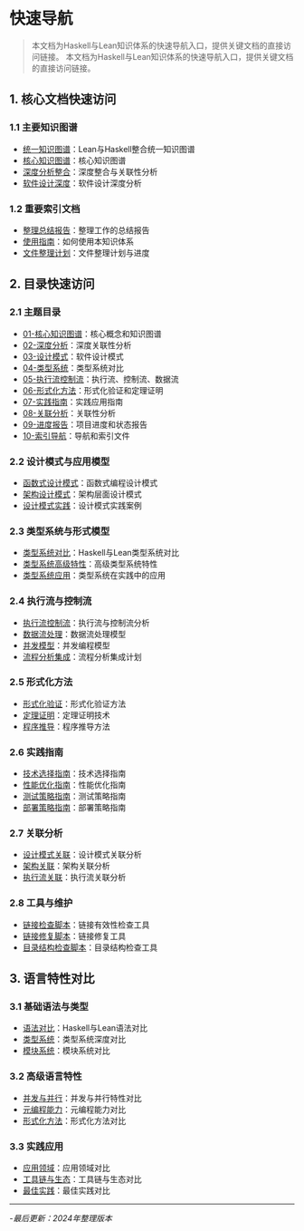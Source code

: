 # 快速导航

> 本文档为Haskell与Lean知识体系的快速导航入口，提供关键文档的直接访问链接。
> 本文档为Haskell与Lean知识体系的快速导航入口，提供关键文档的直接访问链接。

## 1. 核心文档快速访问

### 1.1 主要知识图谱

- [统一知识图谱](lean_haskell_unified_knowledge_graph.md)：Lean与Haskell整合统一知识图谱
- [核心知识图谱](01-核心知识图谱/01-知识图谱-核心.md)：核心知识图谱
- [深度分析整合](02-深度分析/01-深度分析-整合.md)：深度整合与关联性分析
- [软件设计深度](02-深度分析/02-软件设计-深度.md)：软件设计深度分析

### 1.2 重要索引文档

- [整理总结报告](整理工作报告.md)：整理工作的总结报告
- [使用指南](使用指南.md)：如何使用本知识体系
- [文件整理计划](文件整理计划.md)：文件整理计划与进度

## 2. 目录快速访问

### 2.1 主题目录

- [01-核心知识图谱](01-核心知识图谱/)：核心概念和知识图谱
- [02-深度分析](02-深度分析/)：深度关联性分析
- [03-设计模式](03-设计模式/)：软件设计模式
- [04-类型系统](04-类型系统/)：类型系统对比
- [05-执行流控制流](05-执行流控制流/)：执行流、控制流、数据流
- [06-形式化方法](06-形式化方法/)：形式化验证和定理证明
- [07-实践指南](07-实践指南/)：实践应用指南
- [08-关联分析](08-关联分析/)：关联性分析
- [09-进度报告](09-进度报告/)：项目进度和状态报告
- [10-索引导航](10-索引导航/)：导航和索引文件

### 2.2 设计模式与应用模型

- [函数式设计模式](03-设计模式/01-设计模式-函数式.md)：函数式编程设计模式
- [架构设计模式](03-设计模式/02-设计模式-架构.md)：架构层面设计模式
- [设计模式实践](03-设计模式/03-设计模式-实践.md)：设计模式实践案例

### 2.3 类型系统与形式模型

- [类型系统对比](04-类型系统/01-类型系统-对比.md)：Haskell与Lean类型系统对比
- [类型系统高级特性](04-类型系统/02-类型系统-高级特性.md)：高级类型系统特性
- [类型系统应用](04-类型系统/03-类型系统-应用.md)：类型系统在实践中的应用

### 2.4 执行流与控制流

- [执行流控制流](05-执行流控制流/01-执行流-控制流.md)：执行流与控制流分析
- [数据流处理](05-执行流控制流/02-数据流-处理.md)：数据流处理模型
- [并发模型](05-执行流控制流/03-并发模型.md)：并发编程模型
- [流程分析集成](05-执行流控制流/04-流程分析集成计划.md)：流程分析集成计划

### 2.5 形式化方法

- [形式化验证](06-形式化方法/01-形式化验证.md)：形式化验证方法
- [定理证明](06-形式化方法/02-定理证明.md)：定理证明技术
- [程序推导](06-形式化方法/03-程序推导.md)：程序推导方法

### 2.6 实践指南

- [技术选择指南](07-实践指南/01-technology-selection-guide.md)：技术选择指南
- [性能优化指南](07-实践指南/02-performance-optimization-guide.md)：性能优化指南
- [测试策略指南](07-实践指南/03-testing-strategies-guide.md)：测试策略指南
- [部署策略指南](07-实践指南/04-deployment-strategies-guide.md)：部署策略指南

### 2.7 关联分析

- [设计模式关联](08-关联分析/01-design-patterns-correlation.md)：设计模式关联分析
- [架构关联](08-关联分析/02-architecture-correlation.md)：架构关联分析
- [执行流关联](08-关联分析/03-execution-flow-correlation.md)：执行流关联分析

### 2.8 工具与维护

- [链接检查脚本](./check_links.ps1)：链接有效性检查工具
- [链接修复脚本](./fix_links_unified.ps1)：链接修复工具
- [目录结构检查脚本](./check_structure.ps1)：目录结构检查工具

## 3. 语言特性对比

### 3.1 基础语法与类型

- [语法对比](lean_haskell_unified_knowledge_graph.md#91-语法对比)：Haskell与Lean语法对比
- [类型系统](lean_haskell_unified_knowledge_graph.md#2-类型系统深度对比)：类型系统深度对比
- [模块系统](lean_haskell_unified_knowledge_graph.md#92-模块系统)：模块系统对比

### 3.2 高级语言特性

- [并发与并行](lean_haskell_unified_knowledge_graph.md#93-并发与并行)：并发与并行特性对比
- [元编程能力](lean_haskell_unified_knowledge_graph.md#94-元编程能力)：元编程能力对比
- [形式化方法](lean_haskell_unified_knowledge_graph.md#5-形式化方法)：形式化方法对比

### 3.3 实践应用

- [应用领域](lean_haskell_unified_knowledge_graph.md#61-应用领域)：应用领域对比
- [工具链与生态](lean_haskell_unified_knowledge_graph.md#62-工具链与生态)：工具链与生态对比
- [最佳实践](lean_haskell_unified_knowledge_graph.md#63-最佳实践)：最佳实践对比

---

-*最后更新：2024年整理版本*
